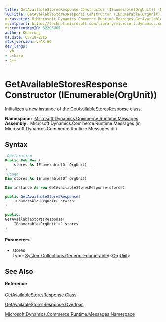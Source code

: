 ```yaml
---
title: GetAvailableStoresResponse Constructor (IEnumerable(OrgUnit)) (Microsoft.Dynamics.Commerce.Runtime.Messages)
TOCTitle: GetAvailableStoresResponse Constructor (IEnumerable(OrgUnit))
ms:assetid: M:Microsoft.Dynamics.Commerce.Runtime.Messages.GetAvailableStoresResponse.#ctor(System.Collections.Generic.IEnumerable{Microsoft.Dynamics.Commerce.Runtime.DataModel.OrgUnit})
ms:mtpsurl: https://technet.microsoft.com/library/microsoft.dynamics.commerce.runtime.messages.getavailablestoresresponse.getavailablestoresresponse(v=AX.60)
ms:contentKeyID: 62205865
author: Khairunj
ms.date: 05/18/2015
mtps_version: v=AX.60
dev_langs:
- vb
- csharp
- c++
---
```


# GetAvailableStoresResponse Constructor (IEnumerable(OrgUnit))

Initializes a new instance of the [GetAvailableStoresResponse](getavailablestoresresponse-class-microsoft-dynamics-commerce-runtime-messages.md) class.

**Namespace:**  [Microsoft.Dynamics.Commerce.Runtime.Messages](microsoft-dynamics-commerce-runtime-messages-namespace.md)  
**Assembly:**  Microsoft.Dynamics.Commerce.Runtime.Messages (in Microsoft.Dynamics.Commerce.Runtime.Messages.dll)

## Syntax

``` vb
'Declaration
Public Sub New ( _
    stores As IEnumerable(Of OrgUnit) _
)
'Usage
Dim stores As IEnumerable(Of OrgUnit)

Dim instance As New GetAvailableStoresResponse(stores)
```

``` csharp
public GetAvailableStoresResponse(
    IEnumerable<OrgUnit> stores
)
```

``` c++
public:
GetAvailableStoresResponse(
    IEnumerable<OrgUnit^>^ stores
)
```

#### Parameters

  - stores  
    Type: [System.Collections.Generic.IEnumerable](https://technet.microsoft.com/library/9eekhta0\(v=ax.60\))\<[OrgUnit](orgunit-class-microsoft-dynamics-commerce-runtime-datamodel.md)\>  

## See Also

#### Reference

[GetAvailableStoresResponse Class](getavailablestoresresponse-class-microsoft-dynamics-commerce-runtime-messages.md)

[GetAvailableStoresResponse Overload](getavailablestoresresponse-constructor-microsoft-dynamics-commerce-runtime-messages.md)

[Microsoft.Dynamics.Commerce.Runtime.Messages Namespace](microsoft-dynamics-commerce-runtime-messages-namespace.md)


